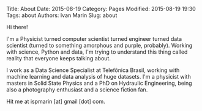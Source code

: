 Title: About 
Date: 2015-08-19
Category: Pages
Modified: 2015-08-19 19:30
Tags: about
Authors: Ivan Marin
Slug: about

Hi there!

I'm a Physicist turned computer scientist turned engineer turned data scientist 
(turned to something amorphous and purple, probably). 
Working with science, Python and data, I'm trying to understand this thing 
called reality that everyone keeps talking about. 

I work as a Data Science Specialist at Telefônica Brasil, 
working with machine learning and data analysis of huge datasets. 
I'm a physicist with masters in Solid State Physics and a 
PhD on Hydraulic Engineering, being also a photography enthusiast and a science fiction fan.

Hit me at ispmarin [at] gmail [dot] com. 
